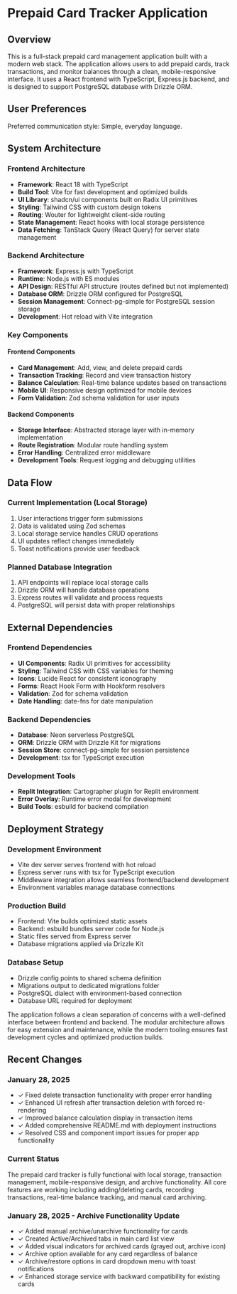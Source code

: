# Prepaid Card Tracker Application

## Overview

This is a full-stack prepaid card management application built with a modern web stack. The application allows users to add prepaid cards, track transactions, and monitor balances through a clean, mobile-responsive interface. It uses a React frontend with TypeScript, Express.js backend, and is designed to support PostgreSQL database with Drizzle ORM.

## User Preferences

Preferred communication style: Simple, everyday language.

## System Architecture

### Frontend Architecture
- **Framework**: React 18 with TypeScript
- **Build Tool**: Vite for fast development and optimized builds
- **UI Library**: shadcn/ui components built on Radix UI primitives
- **Styling**: Tailwind CSS with custom design tokens
- **Routing**: Wouter for lightweight client-side routing
- **State Management**: React hooks with local storage persistence
- **Data Fetching**: TanStack Query (React Query) for server state management

### Backend Architecture
- **Framework**: Express.js with TypeScript
- **Runtime**: Node.js with ES modules
- **API Design**: RESTful API structure (routes defined but not implemented)
- **Database ORM**: Drizzle ORM configured for PostgreSQL
- **Session Management**: Connect-pg-simple for PostgreSQL session storage
- **Development**: Hot reload with Vite integration

### Key Components

#### Frontend Components
- **Card Management**: Add, view, and delete prepaid cards
- **Transaction Tracking**: Record and view transaction history
- **Balance Calculation**: Real-time balance updates based on transactions
- **Mobile UI**: Responsive design optimized for mobile devices
- **Form Validation**: Zod schema validation for user inputs

#### Backend Components
- **Storage Interface**: Abstracted storage layer with in-memory implementation
- **Route Registration**: Modular route handling system
- **Error Handling**: Centralized error middleware
- **Development Tools**: Request logging and debugging utilities

## Data Flow

### Current Implementation (Local Storage)
1. User interactions trigger form submissions
2. Data is validated using Zod schemas
3. Local storage service handles CRUD operations
4. UI updates reflect changes immediately
5. Toast notifications provide user feedback

### Planned Database Integration
1. API endpoints will replace local storage calls
2. Drizzle ORM will handle database operations
3. Express routes will validate and process requests
4. PostgreSQL will persist data with proper relationships

## External Dependencies

### Frontend Dependencies
- **UI Components**: Radix UI primitives for accessibility
- **Styling**: Tailwind CSS with CSS variables for theming
- **Icons**: Lucide React for consistent iconography
- **Forms**: React Hook Form with Hookform resolvers
- **Validation**: Zod for schema validation
- **Date Handling**: date-fns for date manipulation

### Backend Dependencies
- **Database**: Neon serverless PostgreSQL
- **ORM**: Drizzle ORM with Drizzle Kit for migrations
- **Session Store**: connect-pg-simple for session persistence
- **Development**: tsx for TypeScript execution

### Development Tools
- **Replit Integration**: Cartographer plugin for Replit environment
- **Error Overlay**: Runtime error modal for development
- **Build Tools**: esbuild for backend compilation

## Deployment Strategy

### Development Environment
- Vite dev server serves frontend with hot reload
- Express server runs with tsx for TypeScript execution
- Middleware integration allows seamless frontend/backend development
- Environment variables manage database connections

### Production Build
- Frontend: Vite builds optimized static assets
- Backend: esbuild bundles server code for Node.js
- Static files served from Express server
- Database migrations applied via Drizzle Kit

### Database Setup
- Drizzle config points to shared schema definition
- Migrations output to dedicated migrations folder
- PostgreSQL dialect with environment-based connection
- Database URL required for deployment

The application follows a clean separation of concerns with a well-defined interface between frontend and backend. The modular architecture allows for easy extension and maintenance, while the modern tooling ensures fast development cycles and optimized production builds.

## Recent Changes

### January 28, 2025
- ✓ Fixed delete transaction functionality with proper error handling
- ✓ Enhanced UI refresh after transaction deletion with forced re-rendering
- ✓ Improved balance calculation display in transaction items
- ✓ Added comprehensive README.md with deployment instructions
- ✓ Resolved CSS and component import issues for proper app functionality

### Current Status
The prepaid card tracker is fully functional with local storage, transaction management, mobile-responsive design, and archive functionality. All core features are working including adding/deleting cards, recording transactions, real-time balance tracking, and manual card archiving.

### January 28, 2025 - Archive Functionality Update
- ✓ Added manual archive/unarchive functionality for cards
- ✓ Created Active/Archived tabs in main card list view
- ✓ Added visual indicators for archived cards (grayed out, archive icon)
- ✓ Archive option available for any card regardless of balance
- ✓ Archive/restore options in card dropdown menu with toast notifications
- ✓ Enhanced storage service with backward compatibility for existing cards